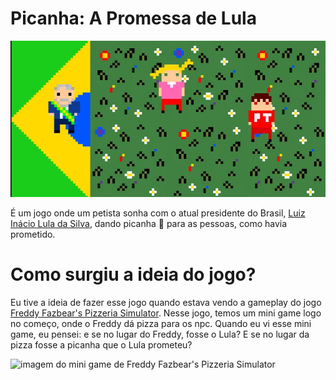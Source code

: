 # Picanha: A Promessa de Lula

![imagem do jogo](https://github.com/Ned1101/picanha-promessa-de-lula/blob/main/Foto_do_jogo%203.jpg)

É um jogo onde um petista sonha com o atual presidente do Brasil, [Luiz Inácio Lula da Silva](https://pt.m.wikipedia.org/wiki/Luiz_In%C3%A1cio_Lula_da_Silva), dando picanha :cut_of_meat: para as pessoas, como havia prometido.

# Como surgiu a ideia do jogo?
Eu tive a ideia de fazer esse jogo quando estava vendo a gameplay do jogo [Freddy Fazbear's Pizzeria Simulator](https://store.steampowered.com/app/738060/Freddy_Fazbears_Pizzeria_Simulator/). Nesse jogo, temos um mini game logo no começo, onde o Freddy dá pizza para os npc. Quando eu vi esse mini game, eu pensei: e se no lugar do Freddy, fosse o Lula? E se no lugar da pizza fosse a picanha que o Lula prometeu?

![imagem do mini game de Freddy Fazbear's Pizzeria Simulator](https://cdn.cloudflare.steamstatic.com/steam/apps/738060/ss_a116a79a1cf39fba3371d5dcb92c69797475c9d8.1920x1080.jpg?t=1512422259)

